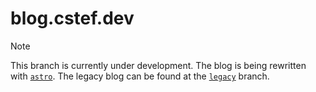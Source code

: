 # blog.cstef.dev

> [!NOTE]
> This branch is currently under development. The blog is being rewritten with [`astro`](https://astro.build/).
> The legacy blog can be found at the [`legacy`](https://github.com/cestef/blog.cstef.dev/tree/legacy) branch.

